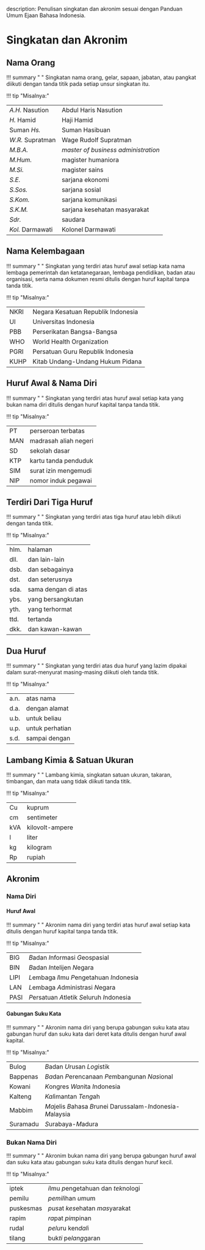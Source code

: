 description: Penulisan singkatan dan akronim sesuai dengan Panduan Umum Ejaan Bahasa Indonesia.

# Singkatan dan Akronim


## Nama Orang

!!! summary " "
    Singkatan nama orang, gelar, sapaan, jabatan, atau pangkat diikuti dengan tanda titik pada setiap unsur singkatan itu.

!!! tip "Misalnya:"
    <table>
      <tr>
        <td><em>A.H.</em> Nasution</td>
        <td>Abdul Haris Nasution</td>
      </tr>
      <tr>
        <td><em>H.</em> Hamid</td>
        <td>Haji Hamid</td>
      </tr>
      <tr>
        <td>Suman <em>Hs.</em></td>
        <td>Suman Hasibuan</td>
      </tr>
      <tr>
        <td><em>W.R.</em> Supratman</td>
        <td>Wage Rudolf Supratman</td>
      </tr>
      <tr>
        <td><em>M.B.A.</em></td>
        <td><em>master of business administration</em></td>
      </tr>
      <tr>
        <td><em>M.Hum.</em></td>
        <td>magister humaniora</td>
      </tr>
      <tr>
        <td><em>M.Si.</em></td>
        <td>magister sains</td>
      </tr>
      <tr>
        <td><em>S.E.</em></td>
        <td>sarjana ekonomi</td>
      </tr>
      <tr>
        <td><em>S.Sos.</em></td>
        <td>sarjana sosial</td>
      </tr>
      <tr>
        <td><em>S.Kom.</em></td>
        <td>sarjana komunikasi</td>
      </tr>
      <tr>
        <td><em>S.K.M.</em></td>
        <td>sarjana kesehatan masyarakat</td>
      </tr>
      <tr>
        <td><em>Sdr.</em></td>
        <td>saudara</td>
      </tr>
      <tr>
        <td><em>Kol.</em> Darmawati</td>
        <td>Kolonel Darmawati</td>
      </tr>
    </table>

## Nama Kelembagaan

!!! summary " "
    Singkatan yang terdiri atas huruf awal setiap kata nama lembaga pemerintah dan ketatanegaraan, lembaga pendidikan, badan atau organisasi, serta nama dokumen resmi ditulis dengan huruf kapital tanpa tanda titik.

!!! tip "Misalnya:"
    <table>
      <tr>
        <td>NKRI</td>
        <td>Negara Kesatuan Republik Indonesia</td>
      </tr>
      <tr>
        <td>UI</td>
        <td>Universitas Indonesia</td>
      </tr>
      <tr>
        <td>PBB</td>
        <td>Perserikatan Bangsa-Bangsa</td>
      </tr>
      <tr>
        <td>WHO</td>
        <td>World Health Organization</td>
      </tr>
      <tr>
        <td>PGRI</td>
        <td>Persatuan Guru Republik Indonesia</td>
      </tr>
      <tr>
        <td>KUHP</td>
        <td>Kitab Undang-Undang Hukum Pidana</td>
      </tr>
    </table>

## Huruf Awal & Nama Diri

!!! summary " "
    Singkatan yang terdiri atas huruf awal setiap kata yang bukan nama diri ditulis dengan huruf kapital tanpa tanda titik.

!!! tip "Misalnya:"
    <table>
      <tr>
        <td>PT</td>
        <td>perseroan terbatas</td>
      </tr>
      <tr>
        <td>MAN</td>
        <td>madrasah aliah negeri</td>
      </tr>
      <tr>
        <td>SD</td>
        <td>sekolah dasar</td>
      </tr>
      <tr>
        <td>KTP</td>
        <td>kartu tanda penduduk</td>
      </tr>
      <tr>
        <td>SIM</td>
        <td>surat izin mengemudi</td>
      </tr>
      <tr>
        <td>NIP</td>
        <td>nomor induk pegawai</td>
      </tr>
    </table>

## Terdiri Dari Tiga Huruf

!!! summary " "
    Singkatan yang terdiri atas tiga huruf atau lebih diikuti dengan tanda titik.

!!! tip "Misalnya:"
    <table>
      <tr>
        <td>hlm.</td>
        <td>halaman</td>
      </tr>
      <tr>
        <td>dll.</td>
        <td>dan lain-lain</td>
      </tr>
      <tr>
        <td>dsb.</td>
        <td>dan sebagainya</td>
      </tr>
      <tr>
        <td>dst.</td>
        <td>dan seterusnya</td>
      </tr>
      <tr>
        <td>sda.</td>
        <td>sama dengan di atas</td>
      </tr>
      <tr>
        <td>ybs.</td>
        <td>yang bersangkutan</td>
      </tr>
      <tr>
        <td>yth.</td>
        <td>yang terhormat</td>
      </tr>
      <tr>
        <td>ttd.</td>
        <td>tertanda</td>
      </tr>
      <tr>
        <td>dkk.</td>
        <td>dan kawan-kawan</td>
      </tr>
    </table>

## Dua Huruf

!!! summary " "
    Singkatan yang terdiri atas dua huruf yang lazim dipakai dalam surat-menyurat masing-masing diikuti oleh tanda titik.

!!! tip "Misalnya:"
    <table>
      <tr>
        <td>a.n.</td>
        <td>atas nama</td>
      </tr>
      <tr>
        <td>d.a.</td>
        <td>dengan alamat</td>
      </tr>
      <tr>
        <td>u.b.</td>
        <td>untuk beliau</td>
      </tr>
      <tr>
        <td>u.p.</td>
        <td>untuk perhatian</td>
      </tr>
      <tr>
        <td>s.d.</td>
        <td>sampai dengan</td>
      </tr>
    </table>

## Lambang Kimia & Satuan Ukuran

!!! summary " "
    Lambang kimia, singkatan satuan ukuran, takaran, timbangan, dan mata uang tidak diikuti tanda titik.

!!! tip "Misalnya:"
    <table>
      <tr>
        <td>Cu</td>
        <td>kuprum</td>
      </tr>
      <tr>
        <td>cm</td>
        <td>sentimeter</td>
      </tr>
      <tr>
        <td>kVA</td>
        <td>kilovolt-ampere</td>
      </tr>
      <tr>
        <td>l</td>
        <td>liter</td>
      </tr>
      <tr>
        <td>kg</td>
        <td>kilogram</td>
      </tr>
      <tr>
        <td>Rp</td>
        <td>rupiah</td>
      </tr>
    </table>

## Akronim

### Nama Diri

#### Huruf Awal

!!! summary " "
    Akronim nama diri yang terdiri atas huruf awal setiap kata ditulis dengan huruf kapital tanpa tanda titik.

!!! tip "Misalnya:"
    <table>
      <tr>
        <td>BIG</td>
        <td><em>B</em>adan <em>I</em>nformasi <em>G</em>eospasial</td>
      </tr>
      <tr>
        <td>BIN</td>
        <td><em>B</em>adan <em>I</em>ntelijen <em>N</em>egara</td>
      </tr>
      <tr>
        <td>LIPI</td>
        <td><em>L</em>embaga <em>I</em>lmu <em>P</em>engetahuan <em>I</em>ndonesia</td>
      </tr>
      <tr>
        <td>LAN</td>
        <td><em>L</em>embaga <em>A</em>dministrasi <em>N</em>egara</td>
      </tr>
      <tr>
        <td>PASI</td>
        <td><em>P</em>ersatuan <em>A</em>tletik <em>S</em>eluruh <em>I</em>ndonesia</td>
      </tr>
    </table>

#### Gabungan Suku Kata

!!! summary " "
    Akronim nama diri yang berupa gabungan suku kata atau gabungan huruf dan suku kata dari deret kata ditulis dengan huruf awal kapital.

!!! tip "Misalnya:"
    <table>
      <tr>
        <td>Bulog</td>
        <td><em>B</em>adan <em>U</em>rusan <em>Log</em>istik</td>
      </tr>
      <tr>
        <td>Bappenas</td>
        <td><em>Ba</em>dan <em>P</em>erencanaan <em>Pe</em>mbangunan <em>Nas</em>ional</td>
      </tr>
      <tr>
        <td>Kowani</td>
        <td><em>K</em>ongres <em>Wan</em>ita <em>I</em>ndonesia</td>
      </tr>
      <tr>
        <td>Kalteng</td>
        <td><em>Kal</em>imantan <em>Teng</em>ah</td>
      </tr>
      <tr>
        <td>Mabbim</td>
        <td><em>Ma</em>jelis <em>B</em>ahasa <em>B</em>runei Darussalam-<em>I</em>ndonesia-<em>M</em>alaysia</td>
      </tr>
      <tr>
        <td>Suramadu</td>
        <td><em>S</em>urabaya-<em>M</em>adura</td>
      </tr>
    </table>


### Bukan Nama Diri

!!! summary " "
    Akronim bukan nama diri yang berupa gabungan huruf awal dan suku kata atau gabungan suku kata ditulis dengan huruf kecil.

!!! tip "Misalnya:"
    <table>
      <tr>
        <td>iptek</td>
        <td><em>i</em>lmu <em>p</em>engetahuan dan <em>tek</em>nologi</td>
      </tr>
      <tr>
        <td>pemilu</td>
        <td><em>pemil</em>ihan <em>u</em>mum</td>
      </tr>
      <tr>
        <td>puskesmas</td>
        <td><em>pus</em>at <em>kes</em>ehatan <em>mas</em>yarakat</td>
      </tr>
      <tr>
        <td>rapim</td>
        <td><em>ra</em>pat <em>pim</em>pinan</td>
      </tr>
      <tr>
        <td>rudal</td>
        <td><em>pelu</em>ru ken<em>dal</em>i</td>
      </tr>
      <tr>
        <td>tilang</td>
        <td>buk<em>ti</em> pe<em>lang</em>garan</td>
      </tr>
    </table>


